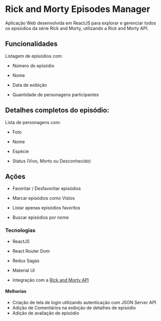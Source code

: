 # Rick and Morty Episodes Manager
Aplicação Web desenvolvida em ReactJS para explorar e gerenciar todos os episódios da série Rick and Morty, utilizando a Rick and Morty API.

## Funcionalidades
Listagem de episódios com:

- Número do episódio

- Nome

- Data de exibição

- Quantidade de personagens participantes

## Detalhes completos do episódio:

Lista de personagens com:

- Foto

- Nome

- Espécie

- Status (Vivo, Morto ou Desconhecido)

## Ações 

- Favoritar / Desfavoritar episódios

- Marcar episódios como Vistos

- Listar apenas episódios favoritos

- Buscar episódios por nome

### Tecnologias
- ReactJS

- React Router Dom

- Redux Sagas

- Material UI

- Integração com a [Rick and Morty API](https://rickandmortyapi.com)


#### Melhorias

- Criação de tela de login utilizando autenticação com JSON Server API
- Adição de Comentários na exibição de detalhes de episódio
- Adição de avaliação de episódio